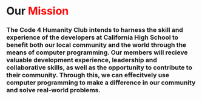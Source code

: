 # Our <font color="red">Mission</font>

### The Code 4 Humanity Club intends to harness the skill and experience of the developers at California High School to benefit both our local community and the world through the means of computer programming. Our members will recieve valuable development experience, leadership and collaborative skills, as well as the opportunity to contribute to their community. Through this, we can effecitvely use computer programming to make a difference in our community and solve real-world problems.
